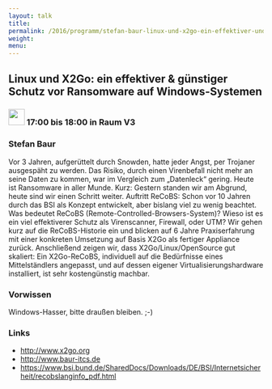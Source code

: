 ```yaml
---
layout: talk
title:
permalink: /2016/programm/stefan-baur-linux-und-x2go-ein-effektiver-und-guenstiger-schutz-vor-ransomware-auf-windows-systemen/
weight:
menu:
---
```

## Linux und X2Go: ein  effektiver & günstiger Schutz vor Ransomware auf Windows-Systemen

### <img height = "32" src="../../../images/talk.svg"> 17:00 bis 18:00 in Raum V3

### Stefan Baur

Vor 3 Jahren, aufgerüttelt durch Snowden, hatte jeder Angst, per Trojaner ausgespäht zu werden. Das Risiko, durch einen Virenbefall nicht mehr an seine Daten zu kommen, war im Vergleich zum „Datenleck“ gering. Heute ist Ransomware in aller Munde. Kurz: Gestern standen wir am Abgrund, heute sind wir einen Schritt weiter. Auftritt ReCoBS: Schon vor 10 Jahren durch das BSI als Konzept entwickelt, aber bislang viel zu wenig beachtet. Was bedeutet ReCoBS (Remote-Controlled-Browsers-System)? Wieso ist es ein viel effektiverer Schutz als Virenscanner, Firewall, oder UTM? Wir gehen kurz auf die ReCoBS-Historie ein und blicken auf 6 Jahre Praxiserfahrung mit einer konkreten Umsetzung auf Basis X2Go als fertiger Appliance zurück. Anschließend zeigen wir, dass X2Go/Linux/OpenSource gut skaliert: Ein X2Go-ReCoBS, individuell auf die Bedürfnisse eines Mittelständlers angepasst, und auf dessen eigener Virtualisierungshardware installiert, ist sehr kostengünstig machbar.

### Vorwissen

Windows-Hasser, bitte draußen bleiben. ;-)

### Links

- <a href="http://www.x2go.org" target="_blank">http://www.x2go.org</a>
- <a href="http://www.baur-itcs.de" target="_blank">http://www.baur-itcs.de</a>
- <a href="https://www.bsi.bund.de/SharedDocs/Downloads/DE/BSI/Internetsicherheit/recobslanginfo_pdf.html" target="_blank">https://www.bsi.bund.de/SharedDocs/Downloads/DE/BSI/Internetsicherheit/recobslanginfo_pdf.html</a>
